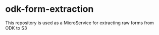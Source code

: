# odk-form-extraction
This repository is used as a MicroService for extracting raw forms from ODK to S3
